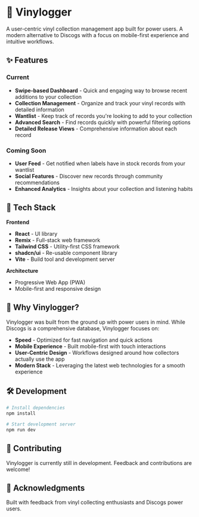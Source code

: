# 🎵 Vinylogger

A user-centric vinyl collection management app built for power users. A modern alternative to Discogs with a focus on mobile-first experience and intuitive workflows.

## ✨ Features

### Current
- **Swipe-based Dashboard** - Quick and engaging way to browse recent additions to your collection
- **Collection Management** - Organize and track your vinyl records with detailed information
- **Wantlist** - Keep track of records you're looking to add to your collection
- **Advanced Search** - Find records quickly with powerful filtering options
- **Detailed Release Views** - Comprehensive information about each record

### Coming Soon
- **User Feed** - Get notified when labels have in stock records from your wantlist
- **Social Features** - Discover new records through community recommendations
- **Enhanced Analytics** - Insights about your collection and listening habits

## 🚀 Tech Stack

**Frontend**
- **React** - UI library
- **Remix** - Full-stack web framework
- **Tailwind CSS** - Utility-first CSS framework
- **shadcn/ui** - Re-usable component library
- **Vite** - Build tool and development server

**Architecture**
- Progressive Web App (PWA)
- Mobile-first and responsive design

## 🎯 Why Vinylogger?

Vinylogger was built from the ground up with power users in mind. While Discogs is a comprehensive database, Vinylogger focuses on:

- **Speed** - Optimized for fast navigation and quick actions
- **Mobile Experience** - Built mobile-first with touch interactions
- **User-Centric Design** - Workflows designed around how collectors actually use the app
- **Modern Stack** - Leveraging the latest web technologies for a smooth experience

## 🛠️ Development

```bash
# Install dependencies
npm install

# Start development server
npm run dev
```

## 🤝 Contributing

Vinylogger is currently still in development. Feedback and contributions are welcome!


## 🙏 Acknowledgments

Built with feedback from vinyl collecting enthusiasts and Discogs power users.
